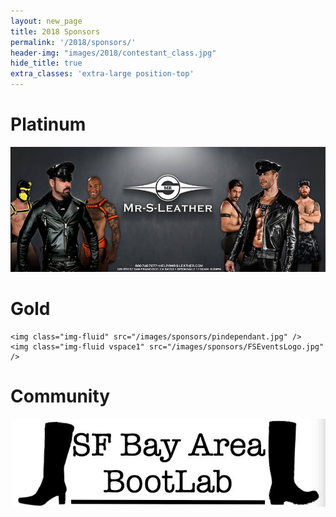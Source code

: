 ```yaml
---
layout: new_page
title: 2018 Sponsors
permalink: '/2018/sponsors/'
header-img: "images/2018/contestant_class.jpg"
hide_title: true
extra_classes: 'extra-large position-top'
---
```


<div class="row">
  <div class="col-6">
    <h1> Platinum </h1>
    <img class='img-fluid' src="/images/sponsors/mr_s_leather_lg.jpg" height="200"/>
  </div>
  <div class="col-6">
    <h1> Gold </h1>

    <img class="img-fluid" src="/images/sponsors/pindependant.jpg" />
    <img class="img-fluid vspace1" src="/images/sponsors/FSEventsLogo.jpg" />
  </div>

  <div class="col-6">
    <h1> Community </h1>
    <img class="img-fluid" src="/images/sponsors/bootlab.jpg" />
  </div>
</div>
